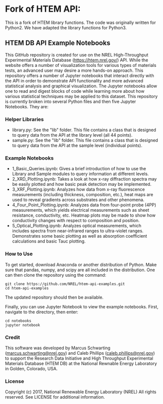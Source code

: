# Fork of HTEM API:
This is a fork of HTEM library functions. The code was originally written for Python2. We have adapted the library functions for Python3. 

## HTEM DB API Example Notebooks

This GitHub repository is created for use on the NREL High-Throughput Experimental Materials Database (https://htem.nrel.gov/) API. While the website offers a number of visualization tools for various types of materials tests, an advanced user may desire a more hands-on approach. This repository offers a number of Jupyter notebooks that interact directly with the API in order to demonstrate API functionality and more advanced statistical analysis and graphical visualization. The Jupyter notebooks allow one to read and digest blocks of code while learning more about how various statistical techniques may be applied to this dataset. This repository is currently broken into several Python files and then five Jupyter Notebooks. They are:

### Helper Libraries

 * library.py: See the "lib" folder. This file contains a class that is designed to query data from the API at the library level (all 44 points).
 * sample.py: See the "lib" folder. This file contains a class that is designed to query data from the API at the sample level (individual points).

### Example Notebooks

 * 1_Basic_Queries.ipynb: Gives a brief introduction of how to use the Library and Sample modules to query information at different levels.
 * 2_XRD_Plotting.ipynb: Takes a look at how x-ray diffraction spectra may be easily plotted and how basic peak detection may be implemented.
 * 3_XRF_Plotting.ipynb: Analyzes how data from x-ray fluorescence measurements (including thickness, composition, etc.), heat maps are used to reveal gradients across substrates and other phenomena.
 * 4_Four_Point_Plotting.ipynb: Analyzes data from four-point probe (4PP) measurements, which yields electrical measurements such as sheet resistance, conductivity, etc. Heatmap plots may be made to show how conductivity changes with respect to composition and position.
 * 5_Optical_Plotting.ipynb: Analyzes optical measurements, which includes spectra from near-infrared ranges to ultra-violet ranges. Demonstrates some basic plotting as well as absorption coefficient calculations and basic Tauc plotting.

### How to Use

To get started, download Anaconda or another distribution of Python. Make sure that pandas, numpy, and scipy are all included in the distribution. One can then clone the repository using the command:

```
git clone https://github.com/NREL/htem-api-examples.git
cd htem-api-examples
```

The updated repository should then be available.

Finally, you can use Jupyter Notebook to view the example notebooks. First, navigate to the directory, then enter:

```
cd notebooks
jupyter notebook
```

### Credit

This software was developed by Marcus Schwarting (marcus.schwarting@nrel.gov) and Caleb Phillips (caleb.phillips@nrel.gov) to support the Research Data Initiative and High Throughput Experimental Materials Database (HTEM DB) at the National Rewnable Energy Laboratory in Golden, Colorado, USA.

### License

Copyright (c) 2017, National Renewable Energy Laboratory (NREL)
All rights reserved. See LICENSE for additional information.
